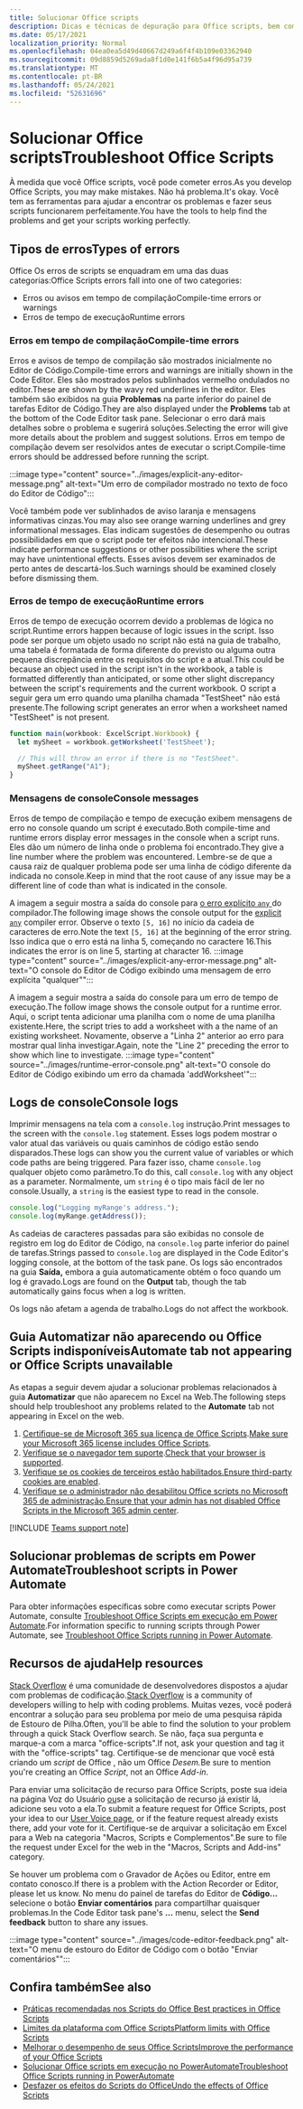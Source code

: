 ```yaml
---
title: Solucionar Office scripts
description: Dicas e técnicas de depuração para Office scripts, bem como recursos de ajuda.
ms.date: 05/17/2021
localization_priority: Normal
ms.openlocfilehash: 04ea0ea5d49d40667d249a6f4f4b109e03362940
ms.sourcegitcommit: 09d8859d5269ada8f1d0e141f6b5a4f96d95a739
ms.translationtype: MT
ms.contentlocale: pt-BR
ms.lasthandoff: 05/24/2021
ms.locfileid: "52631696"
---
```

# <a name="troubleshoot-office-scripts"></a><span data-ttu-id="01528-103">Solucionar Office scripts</span><span class="sxs-lookup"><span data-stu-id="01528-103">Troubleshoot Office Scripts</span></span>

<span data-ttu-id="01528-104">À medida que você Office scripts, você pode cometer erros.</span><span class="sxs-lookup"><span data-stu-id="01528-104">As you develop Office Scripts, you may make mistakes.</span></span> <span data-ttu-id="01528-105">Não há problema.</span><span class="sxs-lookup"><span data-stu-id="01528-105">It's okay.</span></span> <span data-ttu-id="01528-106">Você tem as ferramentas para ajudar a encontrar os problemas e fazer seus scripts funcionarem perfeitamente.</span><span class="sxs-lookup"><span data-stu-id="01528-106">You have the tools to help find the problems and get your scripts working perfectly.</span></span>

## <a name="types-of-errors"></a><span data-ttu-id="01528-107">Tipos de erros</span><span class="sxs-lookup"><span data-stu-id="01528-107">Types of errors</span></span>

<span data-ttu-id="01528-108">Office Os erros de scripts se enquadram em uma das duas categorias:</span><span class="sxs-lookup"><span data-stu-id="01528-108">Office Scripts errors fall into one of two categories:</span></span>

* <span data-ttu-id="01528-109">Erros ou avisos em tempo de compilação</span><span class="sxs-lookup"><span data-stu-id="01528-109">Compile-time errors or warnings</span></span>
* <span data-ttu-id="01528-110">Erros de tempo de execução</span><span class="sxs-lookup"><span data-stu-id="01528-110">Runtime errors</span></span>

### <a name="compile-time-errors"></a><span data-ttu-id="01528-111">Erros em tempo de compilação</span><span class="sxs-lookup"><span data-stu-id="01528-111">Compile-time errors</span></span>

<span data-ttu-id="01528-112">Erros e avisos de tempo de compilação são mostrados inicialmente no Editor de Código.</span><span class="sxs-lookup"><span data-stu-id="01528-112">Compile-time errors and warnings are initially shown in the Code Editor.</span></span> <span data-ttu-id="01528-113">Eles são mostrados pelos sublinhados vermelho ondulados no editor.</span><span class="sxs-lookup"><span data-stu-id="01528-113">These are shown by the wavy red underlines in the editor.</span></span> <span data-ttu-id="01528-114">Eles também são exibidos na guia **Problemas** na parte inferior do painel de tarefas Editor de Código.</span><span class="sxs-lookup"><span data-stu-id="01528-114">They are also displayed under the **Problems** tab at the bottom of the Code Editor task pane.</span></span> <span data-ttu-id="01528-115">Selecionar o erro dará mais detalhes sobre o problema e sugerirá soluções.</span><span class="sxs-lookup"><span data-stu-id="01528-115">Selecting the error will give more details about the problem and suggest solutions.</span></span> <span data-ttu-id="01528-116">Erros em tempo de compilação devem ser resolvidos antes de executar o script.</span><span class="sxs-lookup"><span data-stu-id="01528-116">Compile-time errors should be addressed before running the script.</span></span>

:::image type="content" source="../images/explicit-any-editor-message.png" alt-text="Um erro de compilador mostrado no texto de foco do Editor de Código":::

<span data-ttu-id="01528-118">Você também pode ver sublinhados de aviso laranja e mensagens informativas cinzas.</span><span class="sxs-lookup"><span data-stu-id="01528-118">You may also see orange warning underlines and grey informational messages.</span></span> <span data-ttu-id="01528-119">Elas indicam sugestões de desempenho ou outras possibilidades em que o script pode ter efeitos não intencional.</span><span class="sxs-lookup"><span data-stu-id="01528-119">These indicate performance suggestions or other possibilities where the script may have unintentional effects.</span></span> <span data-ttu-id="01528-120">Esses avisos devem ser examinados de perto antes de descartá-los.</span><span class="sxs-lookup"><span data-stu-id="01528-120">Such warnings should be examined closely before dismissing them.</span></span>

### <a name="runtime-errors"></a><span data-ttu-id="01528-121">Erros de tempo de execução</span><span class="sxs-lookup"><span data-stu-id="01528-121">Runtime errors</span></span>

<span data-ttu-id="01528-122">Erros de tempo de execução ocorrem devido a problemas de lógica no script.</span><span class="sxs-lookup"><span data-stu-id="01528-122">Runtime errors happen because of logic issues in the script.</span></span> <span data-ttu-id="01528-123">Isso pode ser porque um objeto usado no script não está na guia de trabalho, uma tabela é formatada de forma diferente do previsto ou alguma outra pequena discrepância entre os requisitos do script e a atual.</span><span class="sxs-lookup"><span data-stu-id="01528-123">This could be because an object used in the script isn't in the workbook, a table is formatted differently than anticipated, or some other slight discrepancy between the script's requirements and the current workbook.</span></span> <span data-ttu-id="01528-124">O script a seguir gera um erro quando uma planilha chamada "TestSheet" não está presente.</span><span class="sxs-lookup"><span data-stu-id="01528-124">The following script generates an error when a worksheet named "TestSheet" is not present.</span></span>

```TypeScript
function main(workbook: ExcelScript.Workbook) {
  let mySheet = workbook.getWorksheet('TestSheet');

  // This will throw an error if there is no "TestSheet".
  mySheet.getRange("A1");
}
```

### <a name="console-messages"></a><span data-ttu-id="01528-125">Mensagens de console</span><span class="sxs-lookup"><span data-stu-id="01528-125">Console messages</span></span>

<span data-ttu-id="01528-126">Erros de tempo de compilação e tempo de execução exibem mensagens de erro no console quando um script é executado.</span><span class="sxs-lookup"><span data-stu-id="01528-126">Both compile-time and runtime errors display error messages in the console when a script runs.</span></span> <span data-ttu-id="01528-127">Eles dão um número de linha onde o problema foi encontrado.</span><span class="sxs-lookup"><span data-stu-id="01528-127">They give a line number where the problem was encountered.</span></span> <span data-ttu-id="01528-128">Lembre-se de que a causa raiz de qualquer problema pode ser uma linha de código diferente da indicada no console.</span><span class="sxs-lookup"><span data-stu-id="01528-128">Keep in mind that the root cause of any issue may be a different line of code than what is indicated in the console.</span></span>

<span data-ttu-id="01528-129">A imagem a seguir mostra a saída do console para [o erro explícito `any` ](../develop/typescript-restrictions.md) do compilador.</span><span class="sxs-lookup"><span data-stu-id="01528-129">The following image shows the console output for the [explicit `any`](../develop/typescript-restrictions.md) compiler error.</span></span> <span data-ttu-id="01528-130">Observe o texto `[5, 16]` no início da cadeia de caracteres de erro.</span><span class="sxs-lookup"><span data-stu-id="01528-130">Note the text `[5, 16]` at the beginning of the error string.</span></span> <span data-ttu-id="01528-131">Isso indica que o erro está na linha 5, começando no caractere 16.</span><span class="sxs-lookup"><span data-stu-id="01528-131">This indicates the error is on line 5, starting at character 16.</span></span>
:::image type="content" source="../images/explicit-any-error-message.png" alt-text="O console do Editor de Código exibindo uma mensagem de erro explícita &quot;qualquer&quot;":::

<span data-ttu-id="01528-133">A imagem a seguir mostra a saída do console para um erro de tempo de execução.</span><span class="sxs-lookup"><span data-stu-id="01528-133">The follow image shows the console output for a runtime error.</span></span> <span data-ttu-id="01528-134">Aqui, o script tenta adicionar uma planilha com o nome de uma planilha existente.</span><span class="sxs-lookup"><span data-stu-id="01528-134">Here, the script tries to add a worksheet with a the name of an existing worksheet.</span></span> <span data-ttu-id="01528-135">Novamente, observe a "Linha 2" anterior ao erro para mostrar qual linha investigar.</span><span class="sxs-lookup"><span data-stu-id="01528-135">Again, note the "Line 2" preceding the error to show which line to investigate.</span></span>
:::image type="content" source="../images/runtime-error-console.png" alt-text="O console do Editor de Código exibindo um erro da chamada 'addWorksheet'":::

## <a name="console-logs"></a><span data-ttu-id="01528-137">Logs de console</span><span class="sxs-lookup"><span data-stu-id="01528-137">Console logs</span></span>

<span data-ttu-id="01528-138">Imprimir mensagens na tela com a `console.log` instrução.</span><span class="sxs-lookup"><span data-stu-id="01528-138">Print messages to the screen with the `console.log` statement.</span></span> <span data-ttu-id="01528-139">Esses logs podem mostrar o valor atual das variáveis ou quais caminhos de código estão sendo disparados.</span><span class="sxs-lookup"><span data-stu-id="01528-139">These logs can show you the current value of variables or which code paths are being triggered.</span></span> <span data-ttu-id="01528-140">Para fazer isso, chame `console.log` qualquer objeto como parâmetro.</span><span class="sxs-lookup"><span data-stu-id="01528-140">To do this, call `console.log` with any object as a parameter.</span></span> <span data-ttu-id="01528-141">Normalmente, um `string` é o tipo mais fácil de ler no console.</span><span class="sxs-lookup"><span data-stu-id="01528-141">Usually, a `string` is the easiest type to read in the console.</span></span>

```TypeScript
console.log("Logging myRange's address.");
console.log(myRange.getAddress());
```

<span data-ttu-id="01528-142">As cadeias de caracteres passadas para são exibidas no console de registro em log do Editor de Código, na `console.log` parte inferior do painel de tarefas.</span><span class="sxs-lookup"><span data-stu-id="01528-142">Strings passed to `console.log` are displayed in the Code Editor's logging console, at the bottom of the task pane.</span></span> <span data-ttu-id="01528-143">Os logs são encontrados na guia **Saída,** embora a guia automaticamente obtém o foco quando um log é gravado.</span><span class="sxs-lookup"><span data-stu-id="01528-143">Logs are found on the **Output** tab, though the tab automatically gains focus when a log is written.</span></span>

<span data-ttu-id="01528-144">Os logs não afetam a agenda de trabalho.</span><span class="sxs-lookup"><span data-stu-id="01528-144">Logs do not affect the workbook.</span></span>

## <a name="automate-tab-not-appearing-or-office-scripts-unavailable"></a><span data-ttu-id="01528-145">Guia Automatizar não aparecendo ou Office Scripts indisponíveis</span><span class="sxs-lookup"><span data-stu-id="01528-145">Automate tab not appearing or Office Scripts unavailable</span></span>

<span data-ttu-id="01528-146">As etapas a seguir devem ajudar a solucionar problemas relacionados à guia **Automatizar** que não aparecem no Excel na Web.</span><span class="sxs-lookup"><span data-stu-id="01528-146">The following steps should help troubleshoot any problems related to the **Automate** tab not appearing in Excel on the web.</span></span>

1. <span data-ttu-id="01528-147">[Certifique-se de Microsoft 365 sua licença de Office Scripts](../overview/excel.md#requirements).</span><span class="sxs-lookup"><span data-stu-id="01528-147">[Make sure your Microsoft 365 license includes Office Scripts](../overview/excel.md#requirements).</span></span>
1. <span data-ttu-id="01528-148">[Verifique se o navegador tem suporte](platform-limits.md#browser-support).</span><span class="sxs-lookup"><span data-stu-id="01528-148">[Check that your browser is supported](platform-limits.md#browser-support).</span></span>
1. <span data-ttu-id="01528-149">[Verifique se os cookies de terceiros estão habilitados.](platform-limits.md#third-party-cookies)</span><span class="sxs-lookup"><span data-stu-id="01528-149">[Ensure third-party cookies are enabled](platform-limits.md#third-party-cookies).</span></span>
1. <span data-ttu-id="01528-150">[Verifique se o administrador não desabilitou Office scripts no Microsoft 365 de administração.](/microsoft-365/admin/manage/manage-office-scripts-settings)</span><span class="sxs-lookup"><span data-stu-id="01528-150">[Ensure that your admin has not disabled Office Scripts in the Microsoft 365 admin center](/microsoft-365/admin/manage/manage-office-scripts-settings).</span></span>

[!INCLUDE [Teams support note](../includes/teams-support-note.md)]

## <a name="troubleshoot-scripts-in-power-automate"></a><span data-ttu-id="01528-151">Solucionar problemas de scripts em Power Automate</span><span class="sxs-lookup"><span data-stu-id="01528-151">Troubleshoot scripts in Power Automate</span></span>

<span data-ttu-id="01528-152">Para obter informações específicas sobre como executar scripts Power Automate, consulte [Troubleshoot Office Scripts em execução em Power Automate](power-automate-troubleshooting.md).</span><span class="sxs-lookup"><span data-stu-id="01528-152">For information specific to running scripts through Power Automate, see [Troubleshoot Office Scripts running in Power Automate](power-automate-troubleshooting.md).</span></span>

## <a name="help-resources"></a><span data-ttu-id="01528-153">Recursos de ajuda</span><span class="sxs-lookup"><span data-stu-id="01528-153">Help resources</span></span>

<span data-ttu-id="01528-154">[Stack Overflow](https://stackoverflow.com/questions/tagged/office-scripts) é uma comunidade de desenvolvedores dispostos a ajudar com problemas de codificação.</span><span class="sxs-lookup"><span data-stu-id="01528-154">[Stack Overflow](https://stackoverflow.com/questions/tagged/office-scripts) is a community of developers willing to help with coding problems.</span></span> <span data-ttu-id="01528-155">Muitas vezes, você poderá encontrar a solução para seu problema por meio de uma pesquisa rápida de Estouro de Pilha.</span><span class="sxs-lookup"><span data-stu-id="01528-155">Often, you'll be able to find the solution to your problem through a quick Stack Overflow search.</span></span> <span data-ttu-id="01528-156">Se não, faça sua pergunta e marque-a com a marca "office-scripts".</span><span class="sxs-lookup"><span data-stu-id="01528-156">If not, ask your question and tag it with the "office-scripts" tag.</span></span> <span data-ttu-id="01528-157">Certifique-se de mencionar que você está criando um *script* de Office , não um Office *Desem.*</span><span class="sxs-lookup"><span data-stu-id="01528-157">Be sure to mention you're creating an Office *Script*, not an Office *Add-in*.</span></span>

<span data-ttu-id="01528-158">Para enviar uma solicitação de recurso para Office Scripts, poste sua ideia na página Voz do Usuário [ou](https://excel.uservoice.com/forums/274580-excel-for-the-web?category_id=143439)se a solicitação de recurso já existir lá, adicione seu voto a ela.</span><span class="sxs-lookup"><span data-stu-id="01528-158">To submit a feature request for Office Scripts, post your idea to our [User Voice page](https://excel.uservoice.com/forums/274580-excel-for-the-web?category_id=143439), or if the feature request already exists there, add your vote for it.</span></span> <span data-ttu-id="01528-159">Certifique-se de arquivar a solicitação em Excel para a Web na categoria "Macros, Scripts e Complementos".</span><span class="sxs-lookup"><span data-stu-id="01528-159">Be sure to file the request under Excel for the web in the "Macros, Scripts and Add-ins" category.</span></span>

<span data-ttu-id="01528-160">Se houver um problema com o Gravador de Ações ou Editor, entre em contato conosco.</span><span class="sxs-lookup"><span data-stu-id="01528-160">If there is a problem with the Action Recorder or Editor, please let us know.</span></span> <span data-ttu-id="01528-161">No menu do painel de tarefas do Editor de **Código...** selecione o botão **Enviar comentários** para compartilhar quaisquer problemas.</span><span class="sxs-lookup"><span data-stu-id="01528-161">In the Code Editor task pane's **...** menu, select the **Send feedback** button to share any issues.</span></span>

:::image type="content" source="../images/code-editor-feedback.png" alt-text="O menu de estouro do Editor de Código com o botão &quot;Enviar comentários&quot;":::

## <a name="see-also"></a><span data-ttu-id="01528-163">Confira também</span><span class="sxs-lookup"><span data-stu-id="01528-163">See also</span></span>

- [<span data-ttu-id="01528-164">Práticas recomendadas nos Scripts do Office </span><span class="sxs-lookup"><span data-stu-id="01528-164">Best practices in Office Scripts</span></span>](../develop/best-practices.md)
- [<span data-ttu-id="01528-165">Limites da plataforma com Office Scripts</span><span class="sxs-lookup"><span data-stu-id="01528-165">Platform limits with Office Scripts</span></span>](platform-limits.md)
- [<span data-ttu-id="01528-166">Melhorar o desempenho de seus Office Scripts</span><span class="sxs-lookup"><span data-stu-id="01528-166">Improve the performance of your Office Scripts</span></span>](../develop/web-client-performance.md)
- [<span data-ttu-id="01528-167">Solucionar Office scripts em execução no PowerAutomate</span><span class="sxs-lookup"><span data-stu-id="01528-167">Troubleshoot Office Scripts running in PowerAutomate</span></span>](power-automate-troubleshooting.md)
- [<span data-ttu-id="01528-168">Desfazer os efeitos do Scripts do Office</span><span class="sxs-lookup"><span data-stu-id="01528-168">Undo the effects of Office Scripts</span></span>](undo.md)
